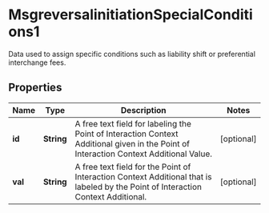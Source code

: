 

# MsgreversalinitiationSpecialConditions1

Data used to assign specific conditions such as liability shift or preferential interchange fees.

## Properties

| Name | Type | Description | Notes |
|------------ | ------------- | ------------- | -------------|
|**id** | **String** | A free text field for labeling the Point of Interaction Context Additional given in the Point of Interaction Context Additional Value. |  [optional] |
|**val** | **String** | A free text field for the Point of Interaction Context Additional that is labeled by the Point of Interaction Context Additional. |  [optional] |



